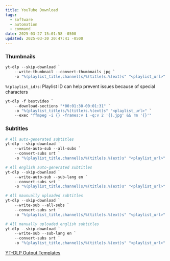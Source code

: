 ```yaml
---
title: YouTube Download
tags:
  - software
  - automation
  - command
date: 2025-03-27 15:01:58 -0500
updated: 2025-03-30 20:47:41 -0500
---
```


### Thumbnails

```powershell
yt-dlp --skip-download `
	--write-thumbnail --convert-thumbnails jpg `
	-o "%(playlist_title,channel)s/%(title)s.%(ext)s" "<playlist_url>"
```

`%(playlist_id)s`: Playlist ID can help prevent issues because of special characters

```powershell
yt-dlp -f bestvideo `
	--download-sections "*00:01:30-00:01:31" `
	-o "%(playlist_title)s/%(title)s.%(ext)s" "<playlist_url>" `
	--exec "ffmpeg -i {} -frames:v 1 -q:v 2 '{}.jpg' && rm '{}'"

```

### Subtitles

```powershell
# All auto-generated subtitles
yt-dlp --skip-download `
	--write-auto-sub --all-subs `
	--convert-subs srt `
	-o "%(playlist_title,channel)s/%(title)s.%(ext)s" "<playlist_url>"

# All english auto-generated subtitles
yt-dlp --skip-download `
	--write-auto-sub --sub-lang en `
	--convert-subs srt `
	-o "%(playlist_title,channel)s/%(title)s.%(ext)s" "<playlist_url>"

# All maunually uploaded subtitles
yt-dlp --skip-download `
	--write-sub --all-subs `
	--convert-subs srt `
	-o "%(playlist_title,channel)s/%(title)s.%(ext)s" "<playlist_url>"

# All manually uploaded english subtitles
yt-dlp --skip-download `
	--write-sub --sub-lang en `
	--convert-subs srt `
	-o "%(playlist_title,channel)s/%(title)s.%(ext)s" "<playlist_url>"
```

[YT-DLP Output Templates](https://github.com/yt-dlp/yt-dlp#output-template)